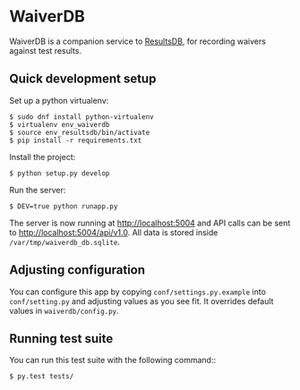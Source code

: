# WaiverDB

WaiverDB is a companion service to 
[ResultsDB](https://pagure.io/taskotron/resultsdb), for recording waivers 
against test results.

## Quick development setup

Set up a python virtualenv:

    $ sudo dnf install python-virtualenv
    $ virtualenv env_waiverdb
    $ source env_resultsdb/bin/activate
    $ pip install -r requirements.txt

Install the project:

    $ python setup.py develop

Run the server:

    $ DEV=true python runapp.py

The server is now running at <http://localhost:5004> and API calls can be sent to
<http://localhost:5004/api/v1.0>. All data is stored inside `/var/tmp/waiverdb_db.sqlite`.

## Adjusting configuration

You can configure this app by copying `conf/settings.py.example` into
`conf/setting.py` and adjusting values as you see fit. It overrides default
values in `waiverdb/config.py`.

## Running test suite

You can run this test suite with the following command::

    $ py.test tests/
